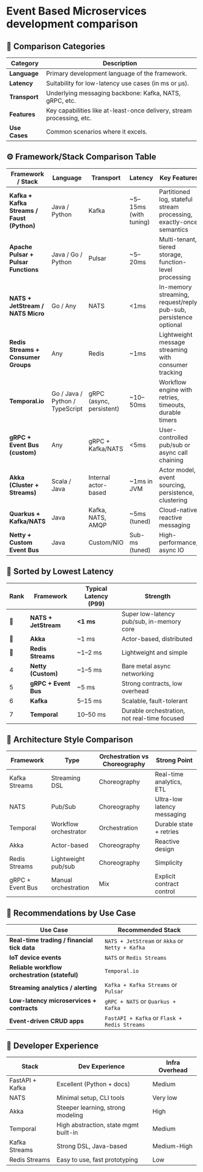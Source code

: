 # Event Based Microservices development comparison


## 🧱 Comparison Categories

| Category      | Description                                                           |
| ------------- | --------------------------------------------------------------------- |
| **Language**  | Primary development language of the framework.                        |
| **Latency**   | Suitability for low-latency use cases (in ms or µs).                  |
| **Transport** | Underlying messaging backbone: Kafka, NATS, gRPC, etc.                |
| **Features**  | Key capabilities like at-least-once delivery, stream processing, etc. |
| **Use Cases** | Common scenarios where it excels.                                     |


## ⚙️ Framework/Stack Comparison Table

| Framework / Stack                          | Language                        | Transport                | Latency                | Key Features                                                        | Use Cases                                  |
| ------------------------------------------ | ------------------------------- | ------------------------ | ---------------------- | ------------------------------------------------------------------- | ------------------------------------------ |
| **Kafka + Kafka Streams / Faust (Python)** | Java / Python                   | Kafka                    | \~5–15ms (with tuning) | Partitioned log, stateful stream processing, exactly-once semantics | Trading, analytics, fraud detection        |
| **Apache Pulsar + Pulsar Functions**       | Java / Go / Python              | Pulsar                   | \~5–20ms               | Multi-tenant, tiered storage, function-level processing             | Event sourcing, multi-tenant systems       |
| **NATS + JetStream / NATS Micro**          | Go / Any                        | NATS                     | <1ms                   | In-memory streaming, request/reply, pub-sub, persistence optional   | IoT, real-time control, gaming             |
| **Redis Streams + Consumer Groups**        | Any                             | Redis                    | \~1ms                  | Lightweight message streaming with consumer tracking                | Simple event bus, log ingestion            |
| **Temporal.io**                            | Go / Java / Python / TypeScript | gRPC (async, persistent) | \~10–50ms              | Workflow engine with retries, timeouts, durable timers              | Order processing, approvals, stateful jobs |
| **gRPC + Event Bus (custom)**              | Any                             | gRPC + Kafka/NATS        | <5ms                   | User-controlled pub/sub or async call chaining                      | Low-latency microservices chaining         |
| **Akka (Cluster + Streams)**               | Scala / Java                    | Internal actor-based     | \~1ms in JVM           | Actor model, event sourcing, persistence, clustering                | Telco, trading engines, sensor pipelines   |
| **Quarkus + Kafka/NATS**                   | Java                            | Kafka, NATS, AMQP        | \~5ms (tuned)          | Cloud-native, reactive messaging                                    | Cloud microservices                        |
| **Netty + Custom Event Bus**               | Java                            | Custom/NIO               | Sub-ms (tuned)         | High-performance, async IO                                          | Gateways, real-time routers                |


## 🔽 Sorted by Lowest Latency

| Rank | Framework            | Typical Latency (P99) | Strength                                     |
| ---- | -------------------- | --------------------- | -------------------------------------------- |
| 🥇   | **NATS + JetStream** | **<1 ms**             | Super low-latency pub/sub, in-memory core    |
| 🥈   | **Akka**             | \~1 ms                | Actor-based, distributed                     |
| 🥉   | **Redis Streams**    | \~1–2 ms              | Lightweight and simple                       |
| 4    | **Netty (Custom)**   | \~1–5 ms              | Bare metal async networking                  |
| 5    | **gRPC + Event Bus** | \~5 ms                | Strong contracts, low overhead               |
| 6    | **Kafka**            | 5–15 ms               | Scalable, fault-tolerant                     |
| 7    | **Temporal**         | 10–50 ms              | Durable orchestration, not real-time focused |


## 🧠 Architecture Style Comparison

| Framework        | Type                  | Orchestration vs Choreography | Strong Point                |
| ---------------- | --------------------- | ----------------------------- | --------------------------- |
| Kafka Streams    | Streaming DSL         | Choreography                  | Real-time analytics, ETL    |
| NATS             | Pub/Sub               | Choreography                  | Ultra-low latency messaging |
| Temporal         | Workflow orchestrator | Orchestration                 | Durable state + retries     |
| Akka             | Actor-based           | Choreography                  | Reactive design             |
| Redis Streams    | Lightweight pub/sub   | Choreography                  | Simplicity                  |
| gRPC + Event Bus | Manual orchestration  | Mix                           | Explicit contract control   |


## 🔋 Recommendations by Use Case

| Use Case                                       | Recommended Stack                               |
| ---------------------------------------------- | ----------------------------------------------- |
| **Real-time trading / financial tick data**    | `NATS + JetStream` or `Akka` or `Netty + Kafka` |
| **IoT device events**                          | `NATS` or `Redis Streams`                       |
| **Reliable workflow orchestration (stateful)** | `Temporal.io`                                   |
| **Streaming analytics / alerting**             | `Kafka + Kafka Streams` or `Pulsar`             |
| **Low-latency microservices + contracts**      | `gRPC + NATS` or `Quarkus + Kafka`              |
| **Event-driven CRUD apps**                     | `FastAPI + Kafka` or `Flask + Redis Streams`    |


## 🧰 Developer Experience

| Stack           | Dev Experience                        | Infra Overhead |
| --------------- | ------------------------------------- | -------------- |
| FastAPI + Kafka | Excellent (Python + docs)             | Medium         |
| NATS            | Minimal setup, CLI tools              | Very low       |
| Akka            | Steeper learning, strong modeling     | High           |
| Temporal        | High abstraction, state mgmt built-in | Medium         |
| Kafka Streams   | Strong DSL, Java-based                | Medium-High    |
| Redis Streams   | Easy to use, fast prototyping         | Low            |

